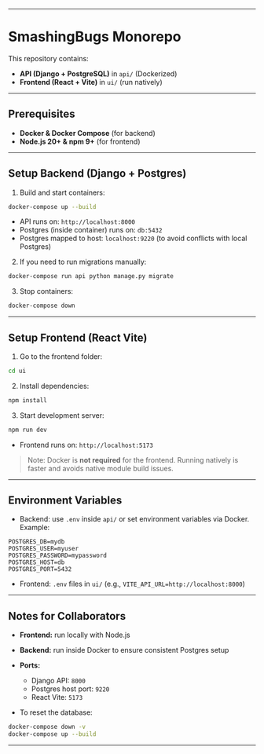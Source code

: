 
---

# SmashingBugs Monorepo

This repository contains:

* **API (Django + PostgreSQL)** in `api/` (Dockerized)
* **Frontend (React + Vite)** in `ui/` (run natively)

---

## Prerequisites

* **Docker & Docker Compose** (for backend)
* **Node.js 20+ & npm 9+** (for frontend)

---

## Setup Backend (Django + Postgres)

1. Build and start containers:

```bash
docker-compose up --build
```

* API runs on: `http://localhost:8000`
* Postgres (inside container) runs on: `db:5432`
* Postgres mapped to host: `localhost:9220` (to avoid conflicts with local Postgres)

2. If you need to run migrations manually:

```bash
docker-compose run api python manage.py migrate
```

3. Stop containers:

```bash
docker-compose down
```

---

## Setup Frontend (React Vite)

1. Go to the frontend folder:

```bash
cd ui
```

2. Install dependencies:

```bash
npm install
```

3. Start development server:

```bash
npm run dev
```

* Frontend runs on: `http://localhost:5173`

> Note: Docker is **not required** for the frontend. Running natively is faster and avoids native module build issues.

---

## Environment Variables

* Backend: use `.env` inside `api/` or set environment variables via Docker. Example:

```
POSTGRES_DB=mydb
POSTGRES_USER=myuser
POSTGRES_PASSWORD=mypassword
POSTGRES_HOST=db
POSTGRES_PORT=5432
```

* Frontend: `.env` files in `ui/` (e.g., `VITE_API_URL=http://localhost:8000`)

---

## Notes for Collaborators

* **Frontend:** run locally with Node.js

* **Backend:** run inside Docker to ensure consistent Postgres setup

* **Ports:**

  * Django API: `8000`
  * Postgres host port: `9220`
  * React Vite: `5173`

* To reset the database:

```bash
docker-compose down -v
docker-compose up --build
```

---
